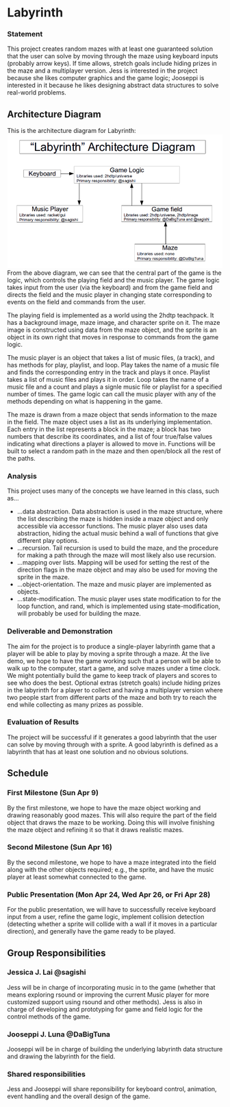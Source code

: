 # Labyrinth

### Statement
This project creates random mazes with at least one guaranteed solution that the user can solve by moving through the maze using keyboard inputs (probably arrow keys).  If time allows, stretch goals include hiding prizes in the maze and a multiplayer version.  Jess is interested in the project because she likes computer graphics and the game logic; Jooseppi is interested in it because he likes designing abstract data structures to solve real-world problems.

## Architecture Diagram
This is the architecture diagram for Labyrinth:
![architecture-diagram](/labyrinth-architecture-diagram-updated.png?raw=true "architecture-diagram")
From the above diagram, we can see that the central part of the game is the logic, which controls the playing field and the music player.  The game logic takes input from the user (via the keyboard) and from the game field and directs the field and the music player in changing state corresponding to events on the field and commands from the user.  

The playing field is implemented as a world using the 2hdtp teachpack.  It has a background image, maze image, and character sprite on it.  The maze image is constructed using data from the maze object, and the sprite is an object in its own right that moves in response to commands from the game logic.  

The music player is an object that takes a list of music files, (a track), and has methods for play, playlist, and loop.  Play takes the name of a music file and finds the corresponding entry in the track and plays it once.  Playlist takes a list of music files and plays it in order.  Loop takes the name of a music file and a count and plays a signle music file or playlist for a specified number of times.  The game logic can call the music player with any of the methods depending on what is happening in the game. 

The maze is drawn from a maze object that sends information to the maze in the field.  The maze object uses a list as its underlying implementation.  Each entry in the list represents a block in the maze; a block has two numbers that describe its coordinates, and a list of four true/false values indicating what directions a player is allowed to move in.  Functions will be built to select a random path in the maze and then open/block all the rest of the paths.  

### Analysis
This project uses many of the concepts we have learned in this class, such as...
- ...data abstraction.  Data abstraction is used in the maze structure, where the list describing the maze is hidden inside a maze object and only accessible via accessor functions.  The music player also uses data abstraction, hiding the actual music behind a wall of functions that give different play options.
- ...recursion.  Tail recursion is used to build the maze, and the procedure for making a path through the maze will most likely also use recursion.
- ...mapping over lists.  Mapping will be used for setting the rest of the direction flags in the maze object and may also be used for moving the sprite in the maze.
- ...object-orientation.  The maze and music player are implemented as objects.
- ...state-modification. The music player uses state modification to for the loop function, and rand, which is implemented using state-modification, will probably be used for building the maze.

### Deliverable and Demonstration
The aim for the project is to produce a single-player labyrinth game that a player will be able to play by moving a sprite through a maze.  At the live demo, we hope to have the game working such that a person will be able to walk up to the computer, start a game, and solve mazes under a time clock.  We might potentially build the game to keep track of players and scores to see who does the best.  Optional extras (stretch goals) include hiding prizes in the labyrinth for a player to collect and having a multiplayer version where two people start from different parts of the maze and both try to reach the end while collecting as many prizes as possible.

### Evaluation of Results
The project will be successful if it generates a good labyrinth that the user can solve by  moving through with a sprite.  A good labyrinth is defined as a labyrinth that has at least one solution and no obvious solutions.

## Schedule

### First Milestone (Sun Apr 9)
By the first milestone, we hope to have the maze object working and drawing reasonably good mazes.  This will also require the part of the field object that draws the maze to be working.  Doing this will involve finishing the maze object and refining it so that it draws realistic mazes.

### Second Milestone (Sun Apr 16)
By the second milestone, we hope to have a maze integrated into the field along with the other objects required; e.g., the sprite, and have the music player at least somewhat connected to the game.

### Public Presentation (Mon Apr 24, Wed Apr 26, or Fri Apr 28)
For the public presentation, we will have to successfully receive keyboard input from a user, refine the game logic, implement collision detection (detecting whether a sprite will collide with a wall if it moves in a particular direction), and generally have the game ready to be played. 

## Group Responsibilities

### Jessica J. Lai @sagishi
Jess will be in charge of incorporating music in to the game (whether that means exploring rsound or improving the current Music player for more customized support using rsound and other methods). Jess is also in charge of developing and prototyping for game and field logic for the control methods of the game. 

### Jooseppi J. Luna @DaBigTuna
Jooseppi will be in charge of building the underlying labyrinth data structure and drawing the labyrinth for the field.

### Shared responsibilities
Jess and Jooseppi will share reponsibility for keyboard control, animation, event handling and the overall design of the game.
